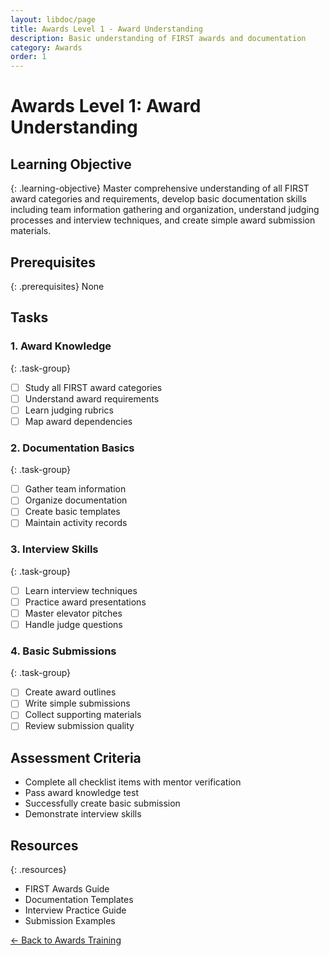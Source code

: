 ```yaml
---
layout: libdoc/page
title: Awards Level 1 - Award Understanding
description: Basic understanding of FIRST awards and documentation
category: Awards
order: 1
---
```


# Awards Level 1: Award Understanding

## Learning Objective
{: .learning-objective}
Master comprehensive understanding of all FIRST award categories and requirements, develop basic documentation skills including team information gathering and organization, understand judging processes and interview techniques, and create simple award submission materials.

## Prerequisites
{: .prerequisites}
None

## Tasks

### 1. Award Knowledge
{: .task-group}
- [ ] Study all FIRST award categories
- [ ] Understand award requirements
- [ ] Learn judging rubrics
- [ ] Map award dependencies

### 2. Documentation Basics
{: .task-group}
- [ ] Gather team information
- [ ] Organize documentation
- [ ] Create basic templates
- [ ] Maintain activity records

### 3. Interview Skills
{: .task-group}
- [ ] Learn interview techniques
- [ ] Practice award presentations
- [ ] Master elevator pitches
- [ ] Handle judge questions

### 4. Basic Submissions
{: .task-group}
- [ ] Create award outlines
- [ ] Write simple submissions
- [ ] Collect supporting materials
- [ ] Review submission quality

## Assessment Criteria
- Complete all checklist items with mentor verification
- Pass award knowledge test
- Successfully create basic submission
- Demonstrate interview skills

## Resources
{: .resources}
- FIRST Awards Guide
- Documentation Templates
- Interview Practice Guide
- Submission Examples

[← Back to Awards Training](../)